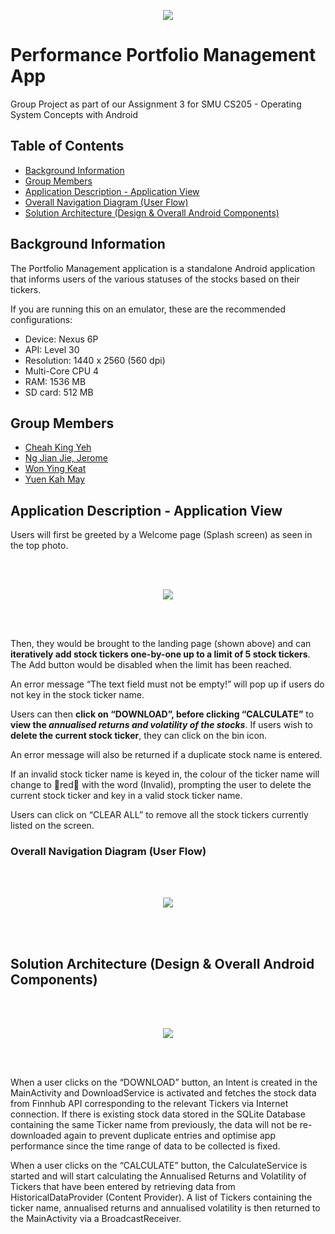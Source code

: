 <p align="center">
  <img src="https://user-images.githubusercontent.com/69230356/173277026-6f17558b-4769-4bcf-af8d-5f1d60a42919.png" />
</p>

# Performance Portfolio Management App

Group Project as part of our Assignment 3 for SMU CS205 - Operating System Concepts with Android

## Table of Contents
- [Background Information](https://github.com/xbowery/android-portfolio-management#background-information)
- [Group Members](https://github.com/xbowery/android-portfolio-management#group-members)
- [Application Description - Application View](https://github.com/xbowery/android-portfolio-management#application-description---application-view)
- [Overall Navigation Diagram (User Flow)](https://github.com/xbowery/android-portfolio-management#overall-navigation-diagram-user-flow)
- [Solution Architecture (Design & Overall Android Components)](https://github.com/xbowery/android-portfolio-management#solution-architecture-design--overall-android-components)

## Background Information

The Portfolio Management application is a standalone Android application that informs users of the various statuses of the stocks based on their tickers.

If you are running this on an emulator, these are the recommended configurations:
- Device: Nexus 6P
- API: Level 30
- Resolution: 1440 x 2560 (560 dpi)
- Multi-Core CPU 4
- RAM: 1536 MB
- SD card: 512 MB

## Group Members
- [Cheah King Yeh](https://github.com/xbowery)
- [Ng Jian Jie, Jerome](https://github.com/GoingCaffeineFree)
- [Won Ying Keat](https://github.com/wonyk)
- [Yuen Kah May](https://github.com/yuenkm40)

## Application Description - Application View

Users will first be greeted by a Welcome page (Splash screen) as seen in the top photo. 

<br>
<br>

<p align="center">
  <img src="https://user-images.githubusercontent.com/69230356/173278781-8554fdb5-d364-4cea-9ddf-359eef8e3679.png" />
</p>

<br>
<br>

Then, they would be brought to the landing page (shown above) and can **iteratively add stock tickers one-by-one up to a limit of 5 stock tickers**. The Add button would be disabled when the limit has been reached. 

An error message “The text field must not be empty!” will pop up if users do not key in the stock ticker name.

Users can then **click on “DOWNLOAD”, before clicking “CALCULATE”** to **view the _annualised returns and volatility of the stocks_**. If users wish to **delete the current stock ticker**, they can click on the bin icon. 

An error message will also be returned if a duplicate stock name is entered.

If an invalid stock ticker name is keyed in, the colour of the ticker name will change to 🔴red🔴 with the word (Invalid), prompting the user to delete the current stock ticker and key in a valid stock ticker name. 

Users can click on “CLEAR ALL” to remove all the stock tickers currently listed on the screen.

### Overall Navigation Diagram (User Flow)

<br>
<br>

<p align="center">
  <img src="https://user-images.githubusercontent.com/69230356/173279095-e9187a8b-f058-47bf-8964-dda00f0ec04a.png" />
</p>

<br>
<br>

## Solution Architecture (Design & Overall Android Components)

<br>
<br>

<p align="center">
  <img src="https://user-images.githubusercontent.com/69230356/173279421-7d474e26-52d5-44b2-be90-54073c3bdbd5.png" />
</p>

<br>
<br>

When a user clicks on the “DOWNLOAD” button, an Intent is created in the MainActivity and DownloadService is activated and fetches the stock data from Finnhub API corresponding to the relevant Tickers via Internet connection. If there is existing stock data stored in the SQLite Database containing the same Ticker name from previously, the data will not be re-downloaded again to prevent duplicate entries and optimise app performance since the time range of data to be collected is fixed.

When a user clicks on the “CALCULATE” button, the CalculateService is started and will start calculating the Annualised Returns and Volatility of Tickers that have been entered by retrieving data from HistoricalDataProvider (Content Provider). A list of Tickers containing the ticker name, annualised returns and annualised volatility is then returned to the MainActivity via a BroadcastReceiver.
